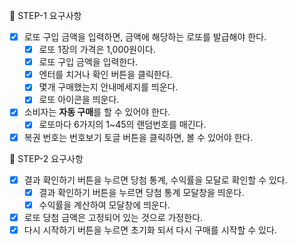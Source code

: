 🎯 STEP-1 요구사항

- [x] 로또 구입 금액을 입력하면, 금액에 해당하는 로또를 발급해야 한다.
  - [x] 로또 1장의 가격은 1,000원이다.
  - [x] 로또 구입 금액을 입력한다.
  - [x] 엔터를 치거나 확인 버튼을 클릭한다.
  - [x] 몇개 구매했는지 안내메세지를 띄운다.
  - [x] 로또 아이콘을 띄운다.
- [x] 소비자는 **자동 구매**를 할 수 있어야 한다.
  - [x] 로또마다 6가지의 1~45의 랜덤번호를 매긴다.
- [x] 복권 번호는 번호보기 토글 버튼을 클릭하면, 볼 수 있어야 한다.

🎯 STEP-2 요구사항

- [x] 결과 확인하기 버튼을 누르면 당첨 통계, 수익률을 모달로 확인할 수 있다.
  - [x] 결과 확인하기 버튼을 누르면 당첨 통계 모달창을 띄운다.
  - [x] 수익률을 계산하여 모달창에 띄운다.
- [x] 로또 당첨 금액은 고정되어 있는 것으로 가정한다.
- [x] 다시 시작하기 버튼을 누르면 초기화 되서 다시 구매를 시작할 수 있다.
